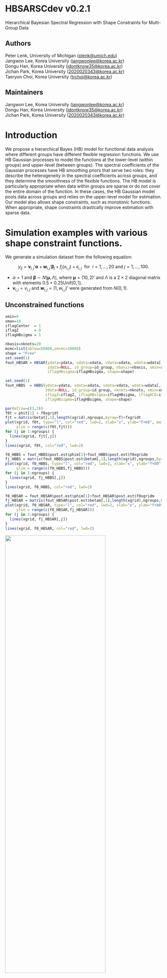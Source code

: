 # HBSARSCdev v0.2.1
Hierarchical Bayesian Spectral Regression with Shape Constraints for Multi-Group Data
## Authors
Peter Lenk, University of Michigan (plenk@umich.edu) <br/>
Jangwon Lee, Korea University (jangwonlee@korea.ac.kr) <br/>
Dongu Han, Korea University (idontknow35@korea.ac.kr) <br/>
Jichan Park, Korea University (2020020343@korea.ac.kr) <br/>
Taeryon Choi, Korea University  (trchoi@korea.ac.kr) <br/>
## Maintainers
Jangwon Lee, Korea University (jangwonlee@korea.ac.kr)<br/>
Dongu Han, Korea University (idontknow35@korea.ac.kr)<br/>
Jichan Park, Korea University (2020020343@korea.ac.kr)<br/>
# Introduction
We propose a hierarchical Bayes (HB) model for functional data analysis where different groups have different flexible regression functions. We use HB Gaussian processes to model the functions at the lower-level (within groups) and upper-level (between groups). The spectral coefficients of the Gaussian processes have HB smoothing priors that serve two roles: they describe the heterogeneity in the spectral coefficients across groups, and they determine the smoothness of the flexible functions. The HB model is particularly appropriate when data within groups are sparse or do not cover the entire domain of the function. In these cases, the HB Gaussian model pools data across groups and relies on the upper-level model for estimation. Our model also allows shape constraints, such as monotonic functions. When appropriate, shape constraints drastically improve estimation with sparse data. 
# Simulation examples with various shape constraint functions.
We generate a simulation dataset from the following equation:
```math
y_{ij}  =  \mathbf{v}_{i,j}' \boldsymbol{\alpha} + \mathbf{w}_{i,j}'\boldsymbol{\beta}_j  + f_j(x_{i,j}) + \epsilon_{i,j}~\mbox{ for }~ i = 1, \ldots, 20 \mbox{ and } j = 1, \ldots, 100.
```
 - $\alpha=1$ and $\boldsymbol{\beta}\sim N(\boldsymbol{\mu},\Lambda)$, where $\boldsymbol{\mu}=(10,2)'$ and $\Lambda$ is a $2\times 2$ diagonal matrix with elements $0.5+0.25\text{Unif}(0,1)$.  
 - $`\mathbf{v}_{i,j} = v_{i,j}`$ and $`\mathbf{w}_{i,j} = (1,w_{i,j})'`$ were generated from $N(0,1)$.

## Unconstrained functions
```r
xmin=0 
xmax=10
iflagCenter  = 1
iflagZ       = 0
iflagHBsigma = 1

nbasis=nknots=20
mcmc=list(nblow=50000,smcmc=10000)
shape = "Free"
set.seed(1)
fout_HBSAR = HBSAR(ydata=ydata, xdata=xdata, vdata=vdata, wdata=wdata[,-1,drop=F], 
                   zdata=NULL, id_group=id_group, nbasis=nbasis, xmin=xmin, xmax=xmax, mcmc=mcmc,
                   iflagHBsigma=iflagHBsigma, shape=shape)

set.seed(1)
fout_HBBS  = HBBS(ydata=ydata, xdata=xdata, vdata=vdata, wdata=wdata[,-1,drop=F], 
                  zdata=NULL, id_group=id_group, nknots=nknots, xmin=xmin, xmax=xmax, mcmc=mcmc,
                  iflagZ=iflagZ, iflagHBsigma=iflagHBsigma, iflagACE=iflagACE, 
                  iflagHBsigma=iflagHBsigma, shape=shape)

par(mfrow=c(1,3))
f0t = phit[1] + f0xgridt
fjt = matrix(betat[,1],length(xgrid),ngroups,byrow=T)+fxgridt
plot(xgrid, f0t, type="l", col="red", lwd=2, xlab="x", ylab="f+b0", main="(a) True",
     ylim = range(c(f0t,fjt)))
for (j in 1:ngroups) {
  lines(xgrid, fjt[,j])
}
lines(xgrid, f0t, col="red", lwd=2)

f0_HBBS = fout_HBBS$post.est$phim[1]+fout_HBBS$post.est$f0xgridm
fj_HBBS = matrix(fout_HBBS$post.est$betam[,1],length(xgrid),ngroups,byrow=T)+fout_HBBS$post.est$fxgridm
plot(xgrid, f0_HBBS, type="l", col="red", lwd=2, xlab="x", ylab="f+b0", main="(b) HBBS",
     ylim = range(c(f0_HBBS,fj_HBBS)))
for (j in 1:ngroups) {
  lines(xgrid, fj_HBBS[,j])
}
lines(xgrid, f0_HBBS, col="red", lwd=2)

f0_HBSAR = fout_HBSAR$post.est$phim[1]+fout_HBSAR$post.est$f0xgridm
fj_HBSAR = matrix(fout_HBSAR$post.est$betam[,1],length(xgrid),ngroups,byrow=T)+fout_HBSAR$post.est$fxgridm
plot(xgrid, f0_HBSAR, type="l", col="red", lwd=2, xlab="x", ylab="f+b0", main="(c) HBSAR",
     ylim = range(c(f0_HBSAR,fj_HBSAR)))
for (j in 1:ngroups) {
  lines(xgrid, fj_HBSAR[,j])
}
lines(xgrid, f0_HBSAR, col="red", lwd=2)
```
<img src="figure/Rplot_figure5.png" width="80%" height="60%">

## Concave, monotone functions.
```r
xmin=0 
xmax=10
iflagCenter  = 0
iflagZ       = 0
iflagHBsigma = 1

nbasis=nknots=20
mcmc=list(nblow=40000,smcmc=10000)
shape = "IncreasingConcave"

set.seed(1);
fout_HBBS  = HBBS(ydata=ydata, xdata=xdata, vdata=vdata, wdata=wdata[,-1,drop=F], 
                          zdata=NULL, id_group=id_group, nknots=nknots,
                          xmin=xmin, xmax=xmax, mcmc=mcmc, iflagCenter=iflagCenter,
                          iflagZ=iflagZ, iflagHBsigma=iflagHBsigma, shape=shape)

set.seed(1); 
fout_HBSAR = HBSAR(ydata=ydata, xdata=xdata, vdata=vdata, wdata=wdata[,-1,drop=F], 
                           zdata=NULL, id_group=id_group, nbasis=nbasis,
                           xmin=xmin, xmax=xmax, mcmc=mcmc, iflagCenter=iflagCenter,
                           iflagZ=iflagZ, iflagHBsigma=iflagHBsigma, shape=shape)

par(mfrow=c(1,3))
f0t = f0xgridt
fjt = fxgridt
plot(xgrid, f0t, type="l", col="red", lwd=2, xlab="x", ylab="f", main="(a) True",
     ylim = range(c(f0t,fjt)))
for (j in 1:ngroups) {
  lines(xgrid, fjt[,j])
}
lines(xgrid, f0t, col="red", lwd=2)

fig_fall(fout_HBBS,"(b) HB B-Spline")
fig_fall(fout_HBSAR,"(c) HBSAR Cosine")
```
<img src="figure/Rplot_figure7.png" width="80%" height="60%">

## S-shaped functions.
```r
xmin=0 
xmax=10
iflagCenter  = 0
iflagZ       = 0
iflagHBsigma = 1
iflagpsi     = 1

nbasis=nknots=20
mcmc=list(nblow=40000,smcmc=10000)
shape = "IncreasingS"

set.seed(1);
fout_HBBS  = HBBS(ydata=ydata, xdata=xdata, vdata=vdata, wdata=wdata[,-1,drop=F], 
                  zdata=NULL, id_group=id_group, nknots=nknots,
                  xmin=xmin, xmax=xmax, mcmc=mcmc, iflagCenter=iflagCenter,
                  iflagZ=iflagZ, iflagHBsigma=iflagHBsigma, shape=shape)

set.seed(1); 
fout_HBSAR = HBSAR(ydata=ydata, xdata=xdata, vdata=vdata, wdata=wdata[,-1,drop=F], 
                   zdata=NULL, id_group=id_group, nbasis=nbasis,
                   xmin=xmin, xmax=xmax, mcmc=mcmc, iflagCenter=iflagCenter,
                   iflagZ=iflagZ, iflagHBsigma=iflagHBsigma, shape=shape)

par(mfrow=c(1,3))
f0t = f0xgridt
fjt = fxgridt
plot(xgrid, f0t, type="l", col="red", lwd=2, xlab="x", ylab="f", main="(a) True",
     ylim = range(c(f0t,fjt)))
for (j in 1:ngroups) {
  lines(xgrid, fjt[,j])
}
lines(xgrid, f0t, col="red", lwd=2)

fig_fall(fout_HBBS,"(b) HBBS")
fig_fall(fout_HBSAR,"(c) HBSAR")
```
<img src="figure/Rplot_figure8.png" width="80%" height="60%">

## U-shaped functions.
```r
xmin=0 
xmax=10

iflagCenter  = 1
iflagZ       = 0
iflagHBsigma = 1
iflagpsi     = 1

nbasis=nknots=20
mcmc=list(nblow=40000,smcmc=10000)
shape = "Ushape"


set.seed(1);
fout_HBBS  = HBBS(ydata=ydata, xdata=xdata, vdata=vdata, wdata=wdata[,-1,drop=F], 
                  zdata=NULL, id_group=id_group, nknots=nknots, 
                  xmin=xmin, xmax=xmax, mcmc=mcmc, iflagCenter=iflagCenter,
                  iflagZ=iflagZ, iflagHBsigma=iflagHBsigma, nExtreme=1, shape=shape)

set.seed(1); 
fout_HBSAR = HBSAR(ydata=ydata, xdata=xdata, vdata=vdata, wdata=wdata[,-1,drop=F], 
                   zdata=NULL, id_group=id_group, nbasis=nbasis,
                   xmin=xmin, xmax=xmax, mcmc=mcmc, iflagCenter=iflagCenter,
                   iflagZ=iflagZ, iflagHBsigma=iflagHBsigma, nExtreme=1, shape=shape)

par(mfrow=c(1,3))
f0t = f0xgridt
fjt = fxgridt
plot(xgrid, f0t, type="l", col="red", lwd=2, xlab="x", ylab="f", main="(a) True",
     ylim = range(c(f0t,fjt)))
for (j in 1:ngroups) {
  lines(xgrid, fjt[,j])
}
lines(xgrid, f0t, col="red", lwd=2)

fig_fall(fout_HBBS,"(b) HBBS")
fig_fall(fout_HBSAR,"(c) HBSAR")
```
<img src="figure/Rplot_figure9.png" width="80%" height="60%">

## Multi-modal functions.
```r
xmin=0 
xmax=10

iflagCenter  = 1
iflagZ       = 0
iflagHBsigma = 1
iflagpsi     = 1

nbasis=nknots=20
mcmc=list(nblow=100000,smcmc=10000)
shape = "DecMultiModal"


set.seed(1);
fout_HBBS  = HBBS(ydata=ydata, xdata=xdata, vdata=vdata, wdata=wdata[,-1,drop=F], 
                  zdata=NULL, id_group=id_group, nknots=nknots, 
                  xmin=xmin, xmax=xmax, mcmc=mcmc, iflagCenter=iflagCenter,
                  iflagZ=iflagZ, iflagHBsigma=iflagHBsigma, nExtreme=3, shape=shape)

set.seed(1); 
fout_HBSAR = HBSAR(ydata=ydata, xdata=xdata, vdata=vdata, wdata=wdata[,-1,drop=F], 
                   zdata=NULL, id_group=id_group, nbasis=nbasis,
                   xmin=xmin, xmax=xmax, mcmc=mcmc, iflagCenter=iflagCenter,
                   iflagZ=iflagZ, iflagHBsigma=iflagHBsigma, nExtreme=3, shape=shape)

par(mfrow=c(1,3))
f0t = f0xgridt
fjt = fxgridt
plot(xgrid, f0t, type="l", col="red", lwd=2, xlab="x", ylab="f", main="(a) True",
     ylim = range(c(f0t,fjt)))
for (j in 1:ngroups) {
  lines(xgrid, fjt[,j])
}
lines(xgrid, f0t, col="red", lwd=2)

fig_fall(fout_HBBS,"(b) HBBS")
fig_fall(fout_HBSAR,"(c) HBSAR")
```
<img src="figure/Rplot_figure11.png" width="80%" height="60%">
